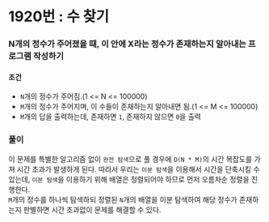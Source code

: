# 1920번 : 수 찾기
### N개의 정수가 주어졌을 때, 이 안에 X라는 정수가 존재하는지 알아내는 프로그램 작성하기
#### 조건
- ```N```개의 정수가 주어짐.(1 <= N <= 100000)
- ```M```개의 정수가 주어지며, 이 수들이 존재하는지 알아내면 됨.(1 <= M <= 100000)
- ```M```개의 답을 출력하는데, 존재하면 ```1```, 존재하지 않으면 ```0```을 출력
### 풀이  
이 문제를 특별한 알고리즘 없이 ```완전 탐색```으로 풀 경우에 ```O(N * M)```의 시간 복잡도를 가져 시간 초과가 발생하게 된다. 따라서 우리는 ```이분 탐색```을 이용해서 시간을 단축시킬 수 있는데, ```이분 탐색```을 이용하기 위해 배열은 정렬되어야 하므로 먼저 오름차순 정렬을 진행한다.  
```M```개의 정수를 하나씩 탐색하되 정렬된 ```N```개의 배열을 이분 탐색하여 해당 정수가 존재하는지 판별하면 시간 초과없이 문제를 해결할 수 있다.

